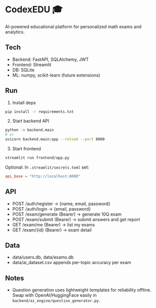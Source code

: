 # CodexEDU 🎓

AI-powered educational platform for personalized math exams and analytics.

## Tech
- Backend: FastAPI, SQLAlchemy, JWT
- Frontend: Streamlit
- DB: SQLite
- ML: numpy, scikit-learn (future extensions)

## Run
1) Install deps
```bash
pip install -r requirements.txt
```

2) Start backend API
```bash
python -m backend.main
# or
uvicorn backend.main:app --reload --port 8000
```

3) Start frontend
```bash
streamlit run frontend/app.py
```

Optional: In `.streamlit/secrets.toml` set:
```toml
api_base = "http://localhost:8000"
```

## API
- POST /auth/register -> {name, email, password}
- POST /auth/login -> {email, password}
- POST /exam/generate (Bearer) -> generate 10Q exam
- POST /exam/submit (Bearer) -> submit answers and get report
- GET /exam/me (Bearer) -> list my exams
- GET /exam/{id} (Bearer) -> exam detail

## Data
- data/users.db, data/exams.db
- data/ai_dataset.csv appends per-topic accuracy per exam

## Notes
- Question generation uses lightweight templates for reliability offline. Swap with OpenAI/HuggingFace easily in `backend/ai_engine/question_generator.py`.

